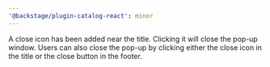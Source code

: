 ```yaml
---
'@backstage/plugin-catalog-react': minor
---
```


A close icon has been added near the title. Clicking it will close the pop-up window. Users can also close the pop-up by clicking either the close icon in the title or the close button in the footer.

